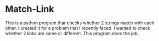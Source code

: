 # Match-Link
This is a python program thar checks whether 2 strings match with each other. I created it for a problem that I recently faced. I wanted to check whether 2 links are same or different. This program does the job.

